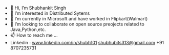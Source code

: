- 👋 Hi, I’m Shubhankit Singh
- 👀 I’m interested in Distributed Sytems
- 🌱 I’m currently in Microsoft and have worked in Flipkart(Walmart)
- 💞️ I’m looking to collaborate on open source preojects related to Java,Python,etc.
- 📫 How to reach me ...
- Linkedin : www.linkedin.com/in/shubh101
shubhubits313@gmail.com
+91 8707235731
<!---
shoobiedoo/shoobiedoo is a ✨ special ✨ repository because its `README.md` (this file) appears on your GitHub profile.
You can click the Preview link to take a look at your changes.
--->
